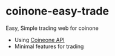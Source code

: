 # coinone-easy-trade
Easy, Simple trading web for coinone

- Using [Coineone API](http://doc.coinone.co.kr/)
- Minimal features for trading
